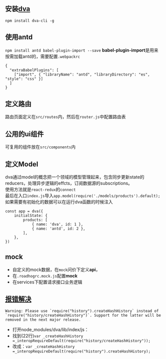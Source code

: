 ## 安装[dva](https://dvajs.com/)
``npm install dva-cli -g``  

## 使用antd
``npm install antd babel-plugin-import --save``
**babel-plugin-import**是用来按需加载antd的，需要配置``.webpackrc``
```
{
  "extraBabelPlugins": [
    ["import", { "libraryName": "antd", "libraryDirectory": "es", "style": "css" }]
  ]
}
```

## 定义路由
路由页面定义在``src/routes``内，然后在``router.js``中配置路由表

## 公用的ui组件
可复用的组件放在``src/components``内

## 定义Model
dva通过model的概念把一个领域的模型管理起来，包含同步更新state的reducers，处理异步逻辑的effcts，订阅数据源的subscriptions。  
使用方法就是``react-redux``的``connect``  
最后在入口``index.js``导入``app.model(require('./models/products').default);``  
如果需要有初始化的数据可以在运行dva函数的时候注入
```
const app = dva({
    initialState: {
        products: [
            { name: 'dva', id: 1 },
            { name: 'antd', id: 2 },
        ],
    },
})
```

## mock
- 自定义的mock数据，在``mock``问价下定义**api**，
- 在``.roadhogrc.mock.js``配置**mock**
- 在services下配置请求接口业务逻辑


## [报错解决](https://github.com/dvajs/dva/issues/2115)
```
Warning: Please use `require("history").createHashHistory` instead of `require("history/createHashHistory")`. Support for the latter will be removed in the next major release.
```
- 打开node_modules/dva/lib/index/js：
- 找到(22行)``var _createHashHistory =_interopRequireDefault(require("history/createHashHistory"));``
- 改成：``var _createHashHistory =_interopRequireDefault(require("history").createHashHistory);``